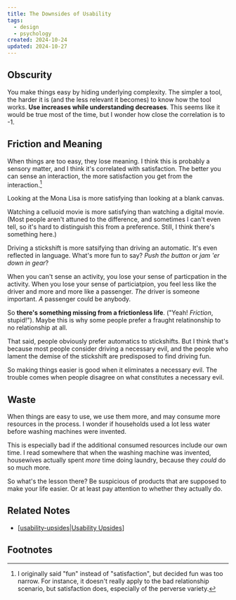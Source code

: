 ```yaml
---
title: The Downsides of Usability
tags:
  - design
  - psychology
created: 2024-10-24
updated: 2024-10-27
---
```

## Obscurity

You make things easy by hiding underlying complexity. The simpler a tool, the harder it is (and the less relevant it becomes) to know how the tool works. **Use increases while understanding decreases**. This seems like it would be true most of the time, but I wonder how close the correlation is to -1.

## Friction and Meaning

When things are too easy, they lose meaning. I think this is probably a sensory matter, and I think it's correlated with satisfaction. The better you can sense an interaction, the more satisfaction you get from the interaction.[^1]

Looking at the Mona Lisa is more satisfying than looking at a blank canvas.

Watching a celluoid movie is more satisfying than watching a digital movie. (Most people aren't attuned to the difference, and sometimes I can't even tell, so it's hard to distinguish this from a preference. Still, I think there's something here.)

Driving a stickshift is more satsifying than driving an automatic. It's even reflected in language. What's more fun to say? *Push the button* or *jam 'er down in gear*?

When you can't sense an activity, you lose your sense of particpation in the activity. When you lose your sense of particiatpion, you feel less like the driver and more and more like a passenger. *The* driver is someone important. *A* passenger could be anybody.

So **there's something missing from a frictionless life**. ("Yeah! *Friction*, stupid!"). Maybe this is why some people prefer a fraught relatinonship to no relationship at all.

That said, people obviously prefer automatics to stickshifts. But I think that's because most people consider driving a necessary evil, and the people who lament the demise of the stickshift are predisposed to find driving fun.

So making things easier is good when it eliminates a necessary evil. The trouble comes when people disagree on what constitutes a necessary evil.

## Waste

When things are easy to use, we use them more, and may consume more resources in the process. I wonder if households used a lot less water before washing machines were invented.

This is especially bad if the additional consumed resources include our own time. I read somewhere that when the washing machine was invented, housewives actually spent *more* time doing laundry, because they *could* do so much more.

So what's the lesson there? Be suspicious of products that are supposed to make your life easier. Or at least pay attention to whether they actually do.

## Related Notes

- [[usability-upsides|Usability Upsides]]

## Footnotes

[^1]: I originally said "fun" instead of "satisfaction", but decided fun was too narrow. For instance, it doesn't really apply to the bad relationship scenario, but satisfaction does, especially of the perverse variety.

[//begin]: # "Autogenerated link references for markdown compatibility"
[usability-upsides|Usability Upsides]: usability-upsides "The Upsides of Usability"
[//end]: # "Autogenerated link references"